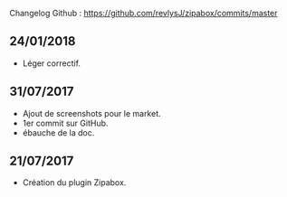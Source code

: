Changelog Github :
<https://github.com/revlysJ/zipabox/commits/master>

## 24/01/2018

- Léger correctif.

## 31/07/2017

- Ajout de screenshots pour le market.
- 1er commit sur GitHub.
- ébauche de la doc.

## 21/07/2017

- Création du plugin Zipabox.

